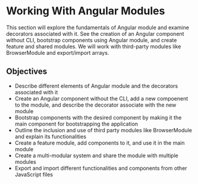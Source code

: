 # Working With Angular Modules

This section will explore the fundamentals of Angular module and examine decorators associated with it. See the creation of an Angular component without CLI, bootstrap components using Angular module,
and create feature and shared modules. We will work with third-party modules like BrowserModule and export/import arrays.

## Objectives

- Describe different elements of Angular module and the decorators associated with it
- Create an Angular component without the CLI, add a new compoenent to the module, and describe the decorator associate with the new module
- Bootstrap components with the desired component by making it the main component for bootstrapping the application
- Outline the inclusion and use of third party modules like BrowserModule and explain its functionalities
- Create a feature module, add components to it, and use it in the main module
- Create a multi-modular system and share the module with multiple modules
- Export and import different functionalities and components from other JavaScript files
